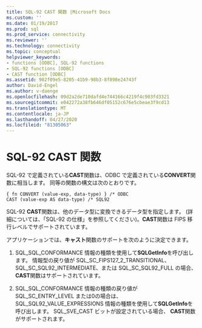 ```yaml
---
title: SQL-92 CAST 関数 |Microsoft Docs
ms.custom: ''
ms.date: 01/19/2017
ms.prod: sql
ms.prod_service: connectivity
ms.reviewer: ''
ms.technology: connectivity
ms.topic: conceptual
helpviewer_keywords:
- functions [ODBC], SQL-92 functions
- SQL-92 functions [ODBC]
- CAST function [ODBC]
ms.assetid: 982f09e5-8205-41b9-98b3-8f898e24743f
author: David-Engel
ms.author: v-daenge
ms.openlocfilehash: 09d2a2de710dafd4e744166c4219f4c903fd3321
ms.sourcegitcommit: e042272a38fb646df05152c676e5cbeae3f9cd13
ms.translationtype: MT
ms.contentlocale: ja-JP
ms.lasthandoff: 04/27/2020
ms.locfileid: "81305063"
---
```

# <a name="sql-92-cast-function"></a>SQL-92 CAST 関数
SQL-92 で定義されている**CAST**関数は、ODBC で定義されている**CONVERT**関数に相当します。 同等の関数の構文は次のとおりです。  
  
```  
{ fn CONVERT (value-exp, data-type) } /* ODBC  
CAST (value-exp AS data-type) /* SQL92  
```  
  
 SQL-92 **CAST**関数は、他のデータ型に変換できるデータ型を指定します。 (詳細については、「SQL-92 の仕様」を参照してください)。**CAST**関数は FIPS 移行レベルでサポートされています。  
  
 アプリケーションでは、**キャスト**関数のサポートを次のように決定できます。  
  
1.  SQL_SQL_CONFORMANCE 情報の種類を使用して**SQLGetInfo**を呼び出します。 情報型の戻り値が SQL_SC_FIPS127_2_TRANSITIONAL、SQL_SC_SQL92_INTERMEDIATE、または SQL_SC_SQL92_FULL の場合、 **CAST**関数はサポートされています。  
  
2.  SQL_SQL_CONFORMANCE 情報の種類の戻り値が SQL_SC_ENTRY_LEVEL または0の場合は、SQL_SQL92_VALUE_EXPRESSIONS 情報の種類を使用して**SQLGetInfo**を呼び出します。 SQL_SVE_CAST ビットが設定されている場合、 **CAST**関数がサポートされます。
